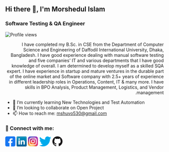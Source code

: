 ## Hi there 👋, I'm Morshedul Islam 
### Software Testing & QA Engineer

![Profile views](https://gpvc.arturio.dev/Morshedul503)  

<div dir="rtl">
  
I have completed my B.Sc. in CSE from the Department of Computer Science and Engineering of Daffodil International University, Dhaka, Bangladesh.
I have good experience dealing with manual software testing and five companies' IT and various departments that I have good knowledge of overall. I am determined to
develop myself as a skilled SQA expert. I have experience in startup and mature ventures in the durable part of the online market and Software company with 2.5+ years of experience in different leadership roles in Operations, Content, IT & many more. I have skills in BPO Analysis, Product Management, Logistics, and Vendor management. 

</div>

- 🌱 I’m currently learning New Technologies and Test Automation 
- 👯 I’m looking to collaborate on Open Project 
- 📫 How to reach me: mshuvo530@gmail.com 


### 🤝 Connect with me:
  
[![Facebook](icons/facebook.png)](https://www.facebook.com/morsheduli/)
[![LinkedIn](icons/linkedin.png)](https://www.linkedin.com/in/morshedulshuvo/)
[![Instagram](icons/instagram.png)](https://www.instagram.com/morshedulshuvo/)
[![Twitter](icons/twitter.png)](https://twitter.com/MorshedulShuvo)
[![GitHub](icons/github.png)](https://github.com/Morshedul503)
